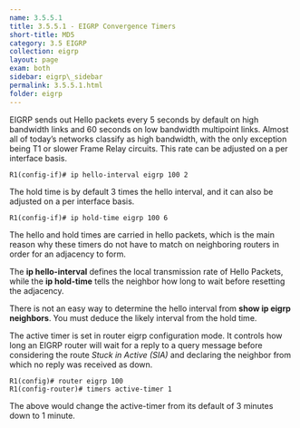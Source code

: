 ```yaml
---
name: 3.5.5.1
title: 3.5.5.1 - EIGRP Convergence Timers
short-title: MD5
category: 3.5 EIGRP
collection: eigrp
layout: page
exam: both
sidebar: eigrp\_sidebar
permalink: 3.5.5.1.html
folder: eigrp
---
```

EIGRP sends out Hello packets every 5 seconds by default on high bandwidth links and 60 seconds on low bandwidth multipoint links. Almost all of today’s networks classify as high bandwidth, with the only exception being T1 or slower Frame Relay circuits. This rate can be adjusted on a per interface basis.
```
R1(config-if)# ip hello-interval eigrp 100 2
```

The hold time is by default 3 times the hello interval, and it can also be adjusted on a per interface basis.
```
R1(config-if)# ip hold-time eigrp 100 6
```

The hello and hold times are carried in hello packets, which is the main reason why these timers do not have to match on neighboring routers in order for an adjacency to form.

The **ip hello-interval** defines the local transmission rate of Hello Packets, while the **ip hold-time** tells the neighbor how long to wait before resetting the adjacency.

There is not an easy way to determine the hello interval from **show ip eigrp neighbors**. You must deduce the likely interval from the hold time.

The active timer is set in router eigrp configuration mode. It controls how long an EIGRP router will wait for a reply to a query message before considering the route *Stuck in Active (SIA)* and declaring the neighbor from which no reply was received as down.
```
R1(config)# router eigrp 100
R1(config-router)# timers active-timer 1
```
The above would change the active-timer from its default of 3 minutes down to 1 minute.
